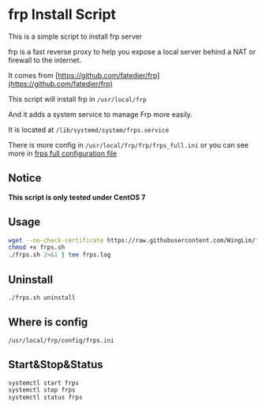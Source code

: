 # frp Install Script
This is a simple script to install frp server

frp is a fast reverse proxy to help you expose a local server behind a NAT or firewall to the internet.

It comes from [https://github.com/fatedier/frp](https://github.com/fatedier/frp)

This script will install frp in ``/usr/local/frp``

And it adds a system service to manage Frp more easily.

It is located at ``/lib/systemd/system/frps.service``

There is more config in ``/usr/local/frp/frp/frps_full.ini`` or you can see more in [frps full configuration file](https://github.com/fatedier/frp/blob/master/conf/frps_full.ini)

## Notice

**This script is only tested under CentOS 7**



## Usage

```bash
wget --no-check-certificate https://raw.githubusercontent.com/WingLim/frp_install_script/master/frps.sh
chmod +x frps.sh
./frps.sh 2>&1 | tee frps.log
```



## Uninstall

```bash
./frps.sh uninstall
```



## Where is config

``/usr/local/frp/config/frps.ini``



## Start&Stop&Status

```bash
systemctl start frps
systemctl stop frps
systemctl status frps
```